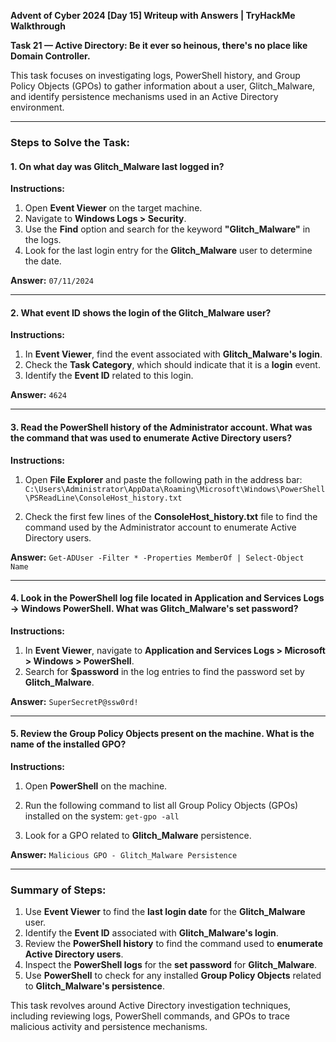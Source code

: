 **Advent of Cyber 2024 [Day 15] Writeup with Answers | TryHackMe Walkthrough**

**Task 21 — Active Directory: Be it ever so heinous, there's no place like Domain Controller.**

This task focuses on investigating logs, PowerShell history, and Group Policy Objects (GPOs) to gather information about a user, Glitch_Malware, and identify persistence mechanisms used in an Active Directory environment.

---

### **Steps to Solve the Task:**

#### **1. On what day was Glitch_Malware last logged in?**

**Instructions:**

1. Open **Event Viewer** on the target machine.
2. Navigate to **Windows Logs > Security**.
3. Use the **Find** option and search for the keyword **"Glitch_Malware"** in the logs.
4. Look for the last login entry for the **Glitch_Malware** user to determine the date.

**Answer:**
`07/11/2024`

---

#### **2. What event ID shows the login of the Glitch_Malware user?**

**Instructions:**

1. In **Event Viewer**, find the event associated with **Glitch_Malware's login**.
2. Check the **Task Category**, which should indicate that it is a **login** event.
3. Identify the **Event ID** related to this login.

**Answer:**
`4624`

---

#### **3. Read the PowerShell history of the Administrator account. What was the command that was used to enumerate Active Directory users?**

**Instructions:**

1. Open **File Explorer** and paste the following path in the address bar:
`C:\Users\Administrator\AppData\Roaming\Microsoft\Windows\PowerShell\PSReadLine\ConsoleHost_history.txt`
    
2. Check the first few lines of the **ConsoleHost_history.txt** file to find the command used by the Administrator account to enumerate Active Directory users.

**Answer:**
`Get-ADUser -Filter * -Properties MemberOf | Select-Object Name`

---

#### **4. Look in the PowerShell log file located in Application and Services Logs -> Windows PowerShell. What was Glitch_Malware's set password?**

**Instructions:**

1. In **Event Viewer**, navigate to **Application and Services Logs > Microsoft > Windows > PowerShell**.
2. Search for **$password** in the log entries to find the password set by **Glitch_Malware**.

**Answer:**
`SuperSecretP@ssw0rd!`

---

#### **5. Review the Group Policy Objects present on the machine. What is the name of the installed GPO?**

**Instructions:**

1. Open **PowerShell** on the machine.
2. Run the following command to list all Group Policy Objects (GPOs) installed on the system:
    `get-gpo -all`
    
3. Look for a GPO related to **Glitch_Malware** persistence.

**Answer:**
`Malicious GPO - Glitch_Malware Persistence`

---

### **Summary of Steps:**

1. Use **Event Viewer** to find the **last login date** for the **Glitch_Malware** user.
2. Identify the **Event ID** associated with **Glitch_Malware's login**.
3. Review the **PowerShell history** to find the command used to **enumerate Active Directory users**.
4. Inspect the **PowerShell logs** for the **set password** for **Glitch_Malware**.
5. Use **PowerShell** to check for any installed **Group Policy Objects** related to **Glitch_Malware's persistence**.

This task revolves around Active Directory investigation techniques, including reviewing logs, PowerShell commands, and GPOs to trace malicious activity and persistence mechanisms.